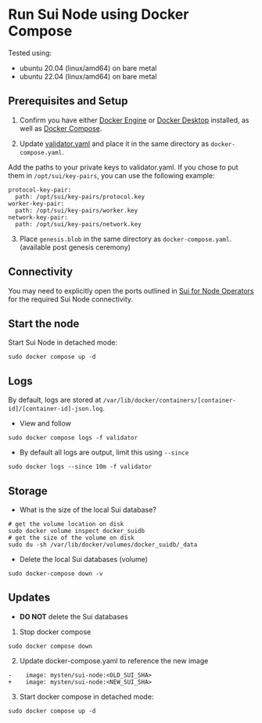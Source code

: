 # Run Sui Node using Docker Compose

Tested using:
- ubuntu 20.04 (linux/amd64) on bare metal
- ubuntu 22.04 (linux/amd64) on bare metal

## Prerequisites and Setup

1. Confirm you have either [Docker Engine](https://docs.docker.com/engine/install/) or [Docker Desktop](https://docs.docker.com/desktop/install/linux-install/) installed, as well as [Docker Compose](https://github.com/docker/compose#linux).

2. Update [validator.yaml](../config/validator.yaml) and place it in the same directory as `docker-compose.yaml`.

Add the paths to your private keys to validator.yaml. If you chose to put them in `/opt/sui/key-pairs`, you can use the following example: 

```
protocol-key-pair:
  path: /opt/sui/key-pairs/protocol.key
worker-key-pair: 
  path: /opt/sui/key-pairs/worker.key
network-key-pair: 
  path: /opt/sui/key-pairs/network.key
```

3. Place `genesis.blob` in the same directory as `docker-compose.yaml`. (available post genesis ceremony)

## Connectivity

You may need to explicitly open the ports outlined in [Sui for Node Operators](../sui_for_node_operators.md#connectivity) for the required Sui Node connectivity.

## Start the node

Start Sui Node in detached mode:

`sudo docker compose up -d`

## Logs

By default, logs are stored at `/var/lib/docker/containers/[container-id]/[container-id]-json.log`.

- View and follow

```shell
sudo docker compose logs -f validator
```

- By default all logs are output, limit this using `--since`

```shell
sudo docker logs --since 10m -f validator
```

## Storage

- What is the size of the local Sui database?

```shell
# get the volume location on disk
sudo docker volume inspect docker_suidb
# get the size of the volume on disk
sudo du -sh /var/lib/docker/volumes/docker_suidb/_data
```

- Delete the local Sui databases (volume)

```shell
sudo docker-compose down -v
```

## Updates

- **DO NOT** delete the Sui databases

1. Stop docker compose

```shell
sudo docker compose down
```

2. Update docker-compose.yaml to reference the new image

```
-    image: mysten/sui-node:<OLD_SUI_SHA>
+    image: mysten/sui-node:<NEW_SUI_SHA>
```

3. Start docker compose in detached mode:

```shell
sudo docker compose up -d
```
